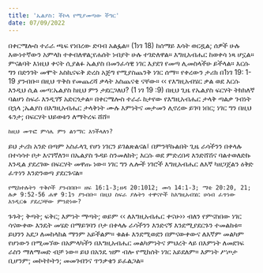 ```yaml
---
title: 'ኤልያስ: ችኮላ የሚያመጣው ችግር'
date: 07/09/2022
---
```


በቀርሜሎስ ተራራ ጫፍ የነበረው ድባብ አልፏል። (1ነገ 18) ከሰማይ እሳት ወርዷል; ሰዎች ሁሉ እውነተኛውን አምላክ ተቀብለዋል;የሐሰት ነብያት ሁሉ ተገድለዋል። እግዚአብሔር ከወቀሳ ነጻ ሆኗል። ምናልባት እነዚህ ቀናት ሲያልፉ ኤልያስ በመንፈሳዊ ነገር እያደገ የመጣ ሊመስላችሁ ይችላል። እርሱ ግን በድንገት መሞት አስኪናፍቅ ድረስ አጅግ የሚያስጨንቅ ነገር ሰማ። የቀረውን ታሪክ በ1ነገ 19: 1- 19 ያንብቡ። በዚህ ጥቅስ የመጨረሻ ቃላት አስጨናቂ ናቸው። ‹‹ የእግዚአብሄር ቃል ወደ እርሱ እንዲህ ሲል መጣ:ኤልያስ ከዚህ ምን ታደርጋለህ? (1 ነገ 19 :9) በዚህ ጊዜ የኤልያስ ፍርሃት ትክክለኛ ባልሆነ ስፍራ እንዲገኝ አድርጎታል። በቀርሜሎስ ተራራ ከታየው የእግዚአብሔር ታላቅ ጣልቃ ገብነት በኋላ ;ኤልያስ በእግዚአብሔር ታላቅነት ሙሉ እምነትና መታመን ሊኖረው ይገባ ነበር; ነገር ግን በዚህ ፋንታ; በፍርሃት ህይወቱን ለማትረፍ ሸሸ።

`ከዚህ መጥፎ ምሳሌ ምን ልንማር እንችላለን?`

ይህ ታሪክ አንድ በጣም አስፈላጊ የሆነ ነገርን ይገልጽልናል፤ በምንቸኩልበት ጊዜ ራሳችንን በቀላሉ በተሳሳተ ቦታ እናገኛለን። በኤልያስ ጉዳይ ስንመለከት; እርሱ ወደ ምድረበዳ እንድሸሽና ባልተወለድኩ እንዲል ያደረገው በፍርሃት መዋጡ ነው። ነገር ግን ሌሎች ነገሮች እግዚአብሔር ለእኛ ካዘጋጀልን ዕቅድ ፈጥነን እንድንወጣ ያደርጉናል።

`የሚከተሉትን ጥቅሶች ያንብበቡ። ዘፍ 16:1-3;ዘዳ 20:1012; መሳ 14:1-3; ማቴ 20:20, 21; ሉቃ 9:52-56 ሐዋ 9:1ን ያንብቡ። በዚህ ስፍራ ያሉትን ተዋናዮች ከእግዚአብሄር ሀሳብ ፈጥነው እንዲርቁ ያደረጋቸው ምንድነው?`

ጉጉት; ቅጣት; ፍቅር; እምነት ማጣት; ወይም ‹‹ ለእግዚአብሔር ቀናሁ›› ብለን የምናስበው ነገር ሳናውቀው እንዴት መሄድ በማይገባን ቦታ በቀላሉ ራሳችንን እንድናኝ እንደሚያደርጉን ተመልከቱ። ይህንን አደጋ ለመከላከል ማንም አይችልም። ቁልፉ እንደሚወደን በምናውቀውና ለእኛም መልካም የሆነውን በሚመኘው በአምላካችን በእግዚአብሔር መልካምነትና ምህረት ላይ በእምነት ለመደገፍ ራስን ማለማመድ ብቻ ነው። ይህ በአንዴ ዝም ብሎ የሚከሰት ነገር አይደለም። እምነት ሥጦታ ቢሆንም; መኮትኮትን; መመገብንና ጥንቃቄን ይፈልጋል።